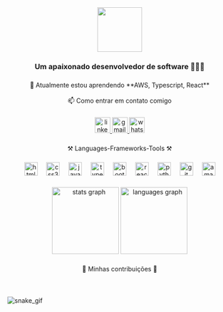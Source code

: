 <div align="center">
  <img height="100" src="https://readme-typing-svg.herokuapp.com?font=Playfair+Display&weight=800&size=14&pause=50&color=10A4F5&center=true&vCenter=true&width=435&lines=Ol%C3%A1!+%F0%9F%91%8B%F0%9F%8F%BB;Eu+sou+Lu%C3%ADs+Airton!+%F0%9F%91%A8%F0%9F%8F%BB%E2%80%8D%F0%9F%92%BB"  />
</div>

###

<h3 align="center">Um apaixonado desenvolvedor de software 👨🏻‍💻</h3>

###

<p align="center">🌱 Atualmente estou aprendendo **AWS, Typescript, React**<br><br>📫 Como entrar em contato comigo</p>

###

<div align="center">
  <a href="https://www.linkedin.com/in/luisairton/" target="_blank">
    <img src="https://img.shields.io/static/v1?message=LinkedIn&logo=linkedin&label=&color=0040F5&logoColor=white&labelColor=&style=for-the-badge" height="35" alt="linkedin logo"  />
  </a>
  <a href="mailto:luisairtonsilva@gmail.com" target="_blank">
    <img src="https://img.shields.io/static/v1?message=Gmail&logo=gmail&label=&color=F11010&logoColor=white&labelColor=&style=for-the-badge" height="35" alt="gmail logo"  />
  </a>
  <a href="https://wa.me/558597862910" target="_blank">
    <img src="https://img.shields.io/static/v1?message=Whatsapp&logo=whatsapp&label=&color=0D310&logoColor=white&labelColor=&style=for-the-badge" height="35" alt="whatsapp logo"  />
  </a>
</div>

###

<p align="center">⚒️ Languages-Frameworks-Tools ⚒️</p>

###

<div align="center">
  <img src="https://cdn.jsdelivr.net/gh/devicons/devicon/icons/html5/html5-original.svg" height="30" alt="html5 logo"  />
  <img width="12" />
  <img src="https://cdn.jsdelivr.net/gh/devicons/devicon/icons/css3/css3-original.svg" height="30" alt="css3 logo"  />
  <img width="12" />
  <img src="https://cdn.jsdelivr.net/gh/devicons/devicon/icons/javascript/javascript-original.svg" height="30" alt="javascript logo"  />
  <img width="12" />
  <img src="https://cdn.jsdelivr.net/gh/devicons/devicon/icons/typescript/typescript-original.svg" height="30" alt="typescript logo"  />
  <img width="12" />
  <img src="https://cdn.jsdelivr.net/gh/devicons/devicon/icons/bootstrap/bootstrap-original.svg" height="30" alt="bootstrap logo"  />
  <img width="12" />
  <img src="https://cdn.jsdelivr.net/gh/devicons/devicon/icons/react/react-original.svg" height="30" alt="react logo"  />
  <img width="12" />
  <img src="https://cdn.jsdelivr.net/gh/devicons/devicon/icons/python/python-original.svg" height="30" alt="python logo"  />
  <img width="12" />
  <img src="https://cdn.jsdelivr.net/gh/devicons/devicon/icons/git/git-original.svg" height="30" alt="git logo"  />
  <img width="12" />
  <img src="https://cdn.jsdelivr.net/gh/devicons/devicon/icons/amazonwebservices/amazonwebservices-original-wordmark.svg" height="30" alt="amazonwebservices logo"  />
</div>

###

<div align="center">
  <img src="https://github-readme-stats.vercel.app/api?username=DevLuisairton&hide_title=false&hide_rank=false&show_icons=true&include_all_commits=true&count_private=true&disable_animations=false&theme=dracula&locale=en&hide_border=false" height="150" alt="stats graph"  />
  <img src="https://github-readme-stats.vercel.app/api/top-langs?username=DevLuisairton&locale=en&hide_title=false&layout=compact&card_width=320&langs_count=5&theme=dracula&hide_border=false" height="150" alt="languages graph"  />
</div>

###

<p align="center">🐍 Minhas contribuições 🐍</p>

###

<br clear="both">

![snake_gif](https://github.com/DevLuisairton/DevLuisairton/blob/output/github-snake-dark.svg)

###